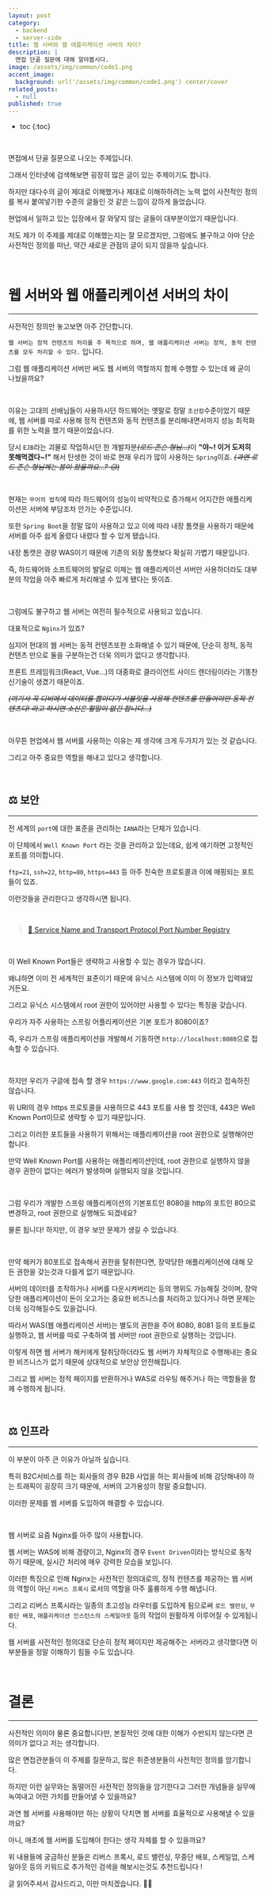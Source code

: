 ```yaml
---
layout: post
category:
  - backend
  - server-side
title: 웹 서버와 웹 애플리케이션 서버의 차이?
description: |
  면접 단골 질문에 대해 알아봅시다.
image: /assets/img/common/code1.png
accent_image:
  background: url('/assets/img/common/code1.png') center/cover
related_posts:
  - null
published: true
---
```


* toc
{:toc}

<br />

면접에서 단골 질문으로 나오는 주제입니다.

그래서 인터넷에 검색해보면 굉장히 많은 글이 있는 주제이기도 합니다.

하지만 대다수의 글이 제대로 이해했거나 제대로 이해하하려는 노력 없이 사전적인 정의를 복사 붙여넣기한 수준의 글들인 것 같은 느낌이 강하게 들었습니다.

현업에서 일하고 있는 입장에서 잘 와닿지 않는 글들이 대부분이었기 때문입니다.

저도 제가 이 주제를 제대로 이해했는지는 잘 모르겠지만, 그럼에도 불구하고 아마 단순 사전적인 정의를 떠난, 약간 새로운 관점의 글이 되지 않을까 싶습니다.

<br />

# 웹 서버와 웹 애플리케이션 서버의 차이

---

사전적인 정의만 놓고보면 아주 간단합니다.

`웹 서버는 정적 컨텐츠의 처리를 주 목적으로 하며, 웹 애플리케이션 서버는 정적, 동적 컨텐츠를 모두 처리할 수 있다.` 입니다.

그럼 웹 애플리케이션 서버만 써도 웹 서버의 역할까지 함께 수행할 수 있는데 왜 굳이 나눴을까요?

<br />

이유는 고대의 선배님들이 사용하시던 하드웨어는 옛말로 정말 `조선컴`수준이었기 때문에, 웹 서버를 따로 사용해 정적 컨텐츠와 동적 컨텐츠를 분리해내면서까지 성능 최적화를 위한 노력을 했기 때문이었습니다.

당시 `EJB`라는 괴물로 작업하시던 한 개발자분~~_(로드 존슨 형님...)_~~이 **"야~! 이거 도저히 못해먹겠다~!"** 해서 탄생한 것이 바로 현재 우리가 많이 사용하는 `Spring`이죠. ~~_(과연 로드 존슨 형님께는 봄이 왔을까요...? 😥)_~~

<br />

현재는 `무어의 법칙`에 따라 하드웨어의 성능이 비약적으로 증가해서 어지간한 애플리케이션은 서버에 부담조차 안가는 수준입니다.

또한 `Spring Boot`을 정말 많이 사용하고 있고 이에 따라 내장 톰캣을 사용하기 때문에 서버를 아주 쉽게 올렸다 내렸다 할 수 있게 됐습니다.

내장 톰캣은 경량 WAS이기 때문에 기존의 외장 톰캣보다 확실히 가볍기 때문입니다.

즉, 하드웨어와 소프트웨어의 발달로 이제는 웹 애플리케이션 서버만 사용하더라도 대부분의 작업을 아주 빠르게 처리해낼 수 있게 됐다는 뜻이죠.

<br />

그럼에도 불구하고 웹 서버는 여전히 필수적으로 사용되고 있습니다. 

대표적으로 `Nginx`가 있죠?

심지어 현대의 웹 서버는 동적 컨텐츠또한 소화해낼 수 있기 때문에, 단순히 정적, 동적 컨텐츠 만으로 둘을 구분하는건 더욱 의미가 없다고 생각합니다.

프론트 프레임워크(React, Vue...)의 대중화로 클라이언트 사이드 렌더링이라는 기똥찬 신기술이 생겼기 때문이죠. 

~~_(여기서 꼭 디비에서 데이터를 뽑아다가 서블릿을 사용해 컨텐츠를 만들어야만 동적 컨텐츠다! 라고 하시면 소신은 할말이 없긴 합니다...)_~~

<br />

아무튼 현업에서 웹 서버를 사용하는 이유는 제 생각에 크게 두가지가 있는 것 같습니다. 

그리고 아주 중요한 역할을 해내고 있다고 생각합니다.

<br />

## ⚖️ 보안

---

전 세계의 `port`에 대한 표준을 관리하는 `IANA`라는 단체가 있습니다.

이 단체에서 `Well Known Port` 라는 것을 관리하고 있는데요, 쉽게 얘기하면 고정적인 포트를 의미합니다.

`ftp=21`, `ssh=22`, `http=80`, `https=443` 등 아주 친숙한 프로토콜과 이에 매핑되는 포트들이 있죠.

이런것들을 관리한다고 생각하시면 됩니다.

<br />

> [📜 Service Name and Transport Protocol Port Number Registry](https://www.iana.org/assignments/service-names-port-numbers/service-names-port-numbers.xhtml)

<br />

이 Well Known Port들은 생략하고 사용할 수 있는 경우가 많습니다.

왜냐하면 이미 전 세계적인 표준이기 때문에 유닉스 시스템에 이미 이 정보가 입력돼있거든요.

그리고 유닉스 시스템에서 root 권한이 있어야만 사용할 수 있다는 특징을 갖습니다. 

우리가 자주 사용하는 스프링 어플리케이션은 기본 포트가 8080이죠?

즉, 우리가 스프링 애플리케이션을 개발해서 기동하면 `http://localhost:8080`으로 접속할 수 있습니다.

<br />

하지만 우리가 구글에 접속 할 경우 `https://www.google.com:443` 이라고 접속하진 않습니다.

위 URI의 경우 https 프로토콜을 사용하므로 443 포트를 사용 할 것인데, 443은 Well Known Port이므로 생략할 수 있기 때문입니다.

그리고 이러한 포트들을 사용하기 위해서는 애플리케이션을 root 권한으로 실행해야만 합니다.

만약 Well Known Port를 사용하는 애플리케이션인데, root 권한으로 실행하지 않을 경우 권한이 없다는 에러가 발생하며 실행되지 않을 것입니다.

<br />

그럼 우리가 개발한 스프링 애플리케이션의 기본포트인 8080을 http의 포트인 80으로 변경하고, root 권한으로 실행해도 되겠네요?

물론 됩니다! 하지만, 이 경우 보안 문제가 생길 수 있습니다.

<br />

만약 해커가 80포트로 접속해서 권한을 탈취한다면, 장악당한 애플리케이션에 대해 모든 권한을 갖는것과 다를게 없기 때문입니다.

서버의 데이터를 조작하거나 서버를 다운시켜버리는 등의 행위도 가능해질 것이며, 장악당한 애플리케이션이 돈이 오고가는 중요한 비즈니스를 처리하고 있다거나 하면 문제는 더욱 심각해질수도 있을겁니다.

따라서 WAS(웹 애플리케이션 서버)는 별도의 권한을 주어 8080, 8081 등의 포트들로 실행하고, 웹 서버를 따로 구축하여 웹 서버만 root 권한으로 실행하는 것입니다.

이렇게 하면 웹 서버가 해커에게 탈취당하더라도 웹 서버가 자체적으로 수행해내는 중요한 비즈니스가 없기 때문에 상대적으로 보안상 안전해집니다.

그리고 웹 서버는 정적 페이지를 반환하거나 WAS로 라우팅 해주거나 하는 역할들을 함께 수행하게 됩니다.

<br />

## ⚖️ 인프라

---

이 부분이 아주 큰 이유가 아닐까 싶습니다.

특히 B2C서비스를 하는 회사들의 경우 B2B 사업을 하는 회사들에 비해 감당해내야 하는 트래픽이 굉장히 크기 때문에, 서버의 고가용성이 정말 중요합니다.

이러한 문제를 웹 서버를 도입하여 해결할 수 있습니다.

<br />

웹 서버로 요즘 Nginx를 아주 많이 사용합니다.

웹 서버는 WAS에 비해 경량이고, Nginx의 경우 `Event Driven`이라는 방식으로 동작하기 때문에, 실시간 처리에 매우 강력한 모습을 보입니다.

이러한 특징으로 인해 Nginx는 사전적인 정의대로의, 정적 컨텐츠를 제공하는 웹 서버의 역할이 아닌 `리버스 프록시` 로서의 역할을 아주 훌륭하게 수행 해냅니다.

그리고 리버스 프록시라는 일종의 초고성능 라우터를 도입하게 됨으로써 `로드 밸런싱`, `무중단 배포`, `애플리케이션 인스턴스의 스케일아웃` 등의 작업이 원활하게 이루어질 수 있게됩니다.

웹 서버를 사전적인 정의대로 단순히 정적 페이지만 제공해주는 서버라고 생각했다면 이 부분들을 정말 이해하기 힘들 수도 있습니다.

<br />

# 결론

---

사전적인 의미야 물론 중요합니다만, 본질적인 것에 대한 이해가 수반되지 않는다면 큰 의미가 없다고 저는 생각합니다.

많은 면접관분들이 이 주제를 질문하고, 많은 취준생분들이 사전적인 정의를 암기합니다.

하지만 이런 실무와는 동떨어진 사전적인 정의들을 암기한다고 그러한 개념들을 실무에 녹여내고 어떤 가치를 만들어낼 수 있을까요?

과연 웹 서버를 사용해야만 하는 상황이 닥치면 웹 서버를 효율적으로 사용해낼 수 있을까요?

아니, 애초에 웹 서버를 도입해야 한다는 생각 자체를 할 수 있을까요?

위 내용들에 궁금하신 분들은 리버스 프록시, 로드 밸런싱, 무중단 배포, 스케일업, 스케일아웃 등의 키워드로 추가적인 검색을 해보시는것도 추천드립니다 !

글 읽어주셔서 감사드리고, 이만 마치겠습니다. 🙇‍♂️

<br />
